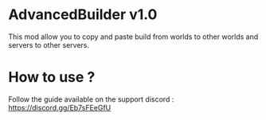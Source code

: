 # AdvancedBuilder v1.0
This mod allow you to copy and paste build from worlds to other worlds and servers to other servers.

# How to use ?
Follow the guide available on the support discord : https://discord.gg/Eb7sFEeGfU
